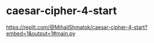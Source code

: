 # caesar-cipher-4-start

https://replit.com/@MihailShmatok/caesar-cipher-4-start?embed=1&output=1#main.py
